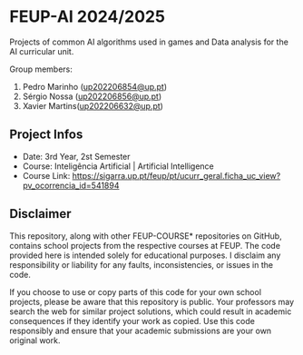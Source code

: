 # FEUP-AI 2024/2025
Projects of common AI algorithms used in games and Data analysis for the AI curricular unit.

Group members:
1. Pedro Marinho (up202206854@up.pt)
2. Sérgio Nossa (up202206856@up.pt)
3. Xavier Martins(up202206632@up.pt)

## Project Infos
- Date: 3rd Year, 2st Semester
- Course: Inteligência Artificial | Artificial Intelligence
- Course Link: https://sigarra.up.pt/feup/pt/ucurr_geral.ficha_uc_view?pv_ocorrencia_id=541894
## Disclaimer
This repository, along with other FEUP-COURSE* repositories on GitHub, contains school projects from the respective courses at FEUP. The code provided here is intended solely for educational purposes. I disclaim any responsibility or liability for any faults, inconsistencies, or issues in the code.

If you choose to use or copy parts of this code for your own school projects, please be aware that this repository is public. Your professors may search the web for similar project solutions, which could result in academic consequences if they identify your work as copied. Use this code responsibly and ensure that your academic submissions are your own original work.

